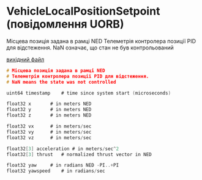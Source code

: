 # VehicleLocalPositionSetpoint (повідомлення UORB)

Місцева позиція задана в рамці NED Телеметрія контролера позиції PID для відстеження. NaN означає, що стан не був контрольований

[вихідний файл](https://github.com/PX4/PX4-Autopilot/blob/release/1.15/msg/VehicleLocalPositionSetpoint.msg)

```c
# Місцева позиція задана в рамці NED
# Телеметрія контролера позиції PID для відстеження.
# NaN means the state was not controlled

uint64 timestamp    # time since system start (microseconds)

float32 x       # in meters NED
float32 y       # in meters NED
float32 z       # in meters NED

float32 vx      # in meters/sec
float32 vy      # in meters/sec
float32 vz      # in meters/sec

float32[3] acceleration # in meters/sec^2
float32[3] thrust   # normalized thrust vector in NED

float32 yaw     # in radians NED -PI..+PI
float32 yawspeed    # in radians/sec

```

